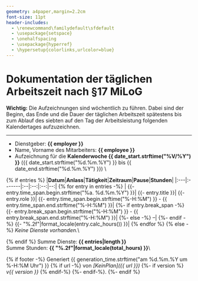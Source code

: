 ```yaml
---
geometry: a4paper,margin=2.2cm
font-size: 11pt
header-includes:
  - \renewcommand\familydefault\sfdefault
  - \usepackage{setspace}
  - \onehalfspacing
  - \usepackage{hyperref}
  - \hypersetup{colorlinks,urlcolor=blue}
---
```

# Dokumentation der täglichen Arbeitszeit nach §17 MiLoG

**Wichtig:** Die Aufzeichnungen sind wöchentlich zu führen. Dabei sind der
Beginn, das Ende und die Dauer der täglichen Arbeitszeit spätestens bis zum
Ablauf des siebten auf den Tag der Arbeitsleistung folgenden Kalendertages
aufzuzeichnen.

---

* Dienstgeber: **{{ employer }}**
* Name, Vorname des Mitarbeiters: **{{ employee }}**
* Aufzeichnung für die **Kalenderwoche {{ date_start.strftime("%V/%Y") }}** ({{ date_start.strftime("%d.%m.%Y") }} bis {{ date_end.strftime("%d.%m.%Y") }})
\

{% if entries %}
|**Datum**|**Anlass**|**Tätigkeit**|**Zeitraum**|**Pause**|**Stunden**|
|:---|:-------|:--|:--:|:--:|--:|
{% for entry in entries -%}
  |
  {{- entry.time_span.begin.strftime("%a. %d.%m.%Y") }}|
  {{- entry.title }}|
  {{- entry.role }}|
  {{- entry.time_span.begin.strftime("%-H:%M") }} - {{ entry.time_span.end.strftime("%-H:%M") }}|
  {%- if entry.break_span -%}
    {{- entry.break_span.begin.strftime("%-H:%M") }} - {{ entry.break_span.end.strftime("%-H:%M") }}|
  {%- else -%}
    –|
  {%- endif -%}
  {{- "%.2f"|format_locale(entry.calc_hours()) }}|
{% endfor %}
{% else -%}
*Keine Dienste vorhanden.*\

{% endif %}
Summe Dienste: **{{ entries|length }}**\
Summe Stunden: **{{ "%.2f"|format_locale(total_hours) }}**\

{% if footer -%}
    Generiert {{ generation_time.strftime("am %d.%m.%Y um %-H:%M Uhr") }}
    {% if url -%}
        von _[KeinPlan]({{ url }})_
        {%- if version %}
            _v{{ version }}_
        {% endif-%}
    {%- endif-%}.
{%- endif %}
